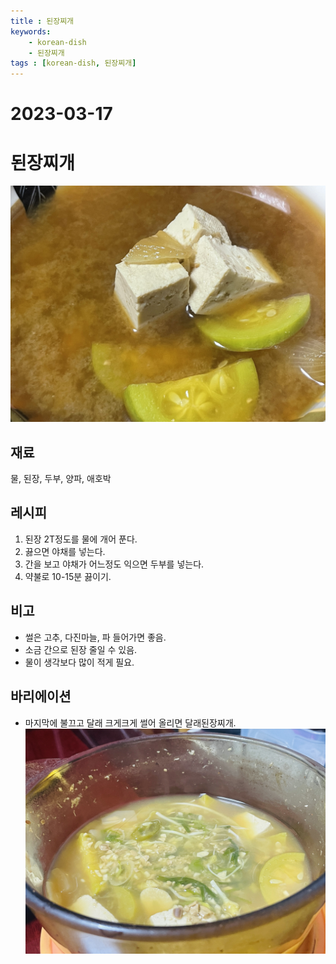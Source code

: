 ```yaml
---
title : 된장찌개
keywords: 
    - korean-dish
    - 된장찌개
tags : [korean-dish, 된장찌개]
---
```


# 2023-03-17

# 된장찌개
![](/img/2023-03-17-projects-cook-1.jpg)

## 재료
물, 된장, 두부, 양파, 애호박

## 레시피
1. 된장 2T정도를 물에 개어 푼다. 
2. 끓으면 야채를 넣는다. 
3. 간을 보고 야채가 어느정도 익으면 두부를 넣는다. 
4. 약불로 10-15분 끓이기.

## 비고
* 썰은 고추, 다진마늘, 파 들어가면 좋음.
* 소금 간으로 된장 줄일 수 있음.
* 물이 생각보다 많이 적게 필요. 

## 바리에이션
* 마지막에 불끄고 달래 크게크게 썰어 올리면 달래된장찌개.
![](/img/2023-03-17-projects-cook-2.jpg)



